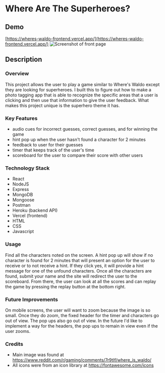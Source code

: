 # Where Are The Superheroes?

## Demo

[https://wheres-waldo-frontend.vercel.app/](https://wheres-waldo-frontend.vercel.app/)
![Screenshot of front page]( wheres-waldo-pic.png "Front page")

## Description

### Overview
This project allows the user to play a game similar to Where's Waldo except they are looking for superheroes. I built this to figure out how to make a photo tagging app that is able to recognize the specific areas that a user is clicking and then use that information to give the user feedback. What makes this project unique is the superhero theme it has.

### Key Features
- audio cues for incorrect guesses, correct guesses, and for winning the game
- hint pop up when the user hasn't found a character for 2 minutes
- feedback to user for their guesses
- timer that keeps track of the user's time
- scoreboard for the user to compare their score with other users

### Technology Stack
- React
- NodeJS
- Express
- MongoDB
- Mongoose
- Postman
- Heroku (backend API)
- Vercel (frontend)
- HTML
- CSS
- Javascript

### Usage

Find all the characters noted on the screen. A hint pop up will show if no character is found for 2 minutes that will present an option for the user to receive or to not receive a hint. If they click yes, it will provide a hint message for one of the unfound characters. Once all the characters are found, submit your name and the site will redirect the user to the scoreboard. From there, the user can look at all the scores and can replay the game by pressing the replay button at the bottom right.

### Future Improvements

On mobile screens, the user will want to zoom because the image is so small. Once they do zoom, the fixed header for the timer and characters go out of view. The pop ups also go out of view. In the future I'd like to implement a way for the headers, the pop ups to remain in view even if the user zooms.

### Credits

- Main image was found at https://www.reddit.com/r/gaming/comments/7r9tlf/where_is_waldo/
- All icons were from an icon library at https://fontawesome.com/icons